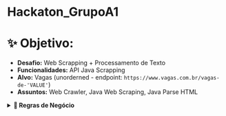 # Hackaton_GrupoA1

# ✨ Objetivo:

- **Desafio:** Web Scrapping + Processamento de Texto
- **Funcionalidades:** API Java Scrapping
- **Alvo:** Vagas (unorderned - endpoint: `https://www.vagas.com.br/vagas-de-'VALUE'`)
- **Assuntos:** Web Crawler, Java Web Scraping, Java Parse HTML

<details>
<summary><b>📒 Regras de Negócio</b></summary>

## Requisitos:
### 1. Vaga
    - String cargo (not null)
    - String empresa (not null)
    - String nivelVaga (not null)
    - Integer quantidadeVaga (null)
    - String detalheVaga (not null)
    - String localidade (not null)
    - Date dataPublicacao (now)
    - String salario (text ou à combinar)

</details>